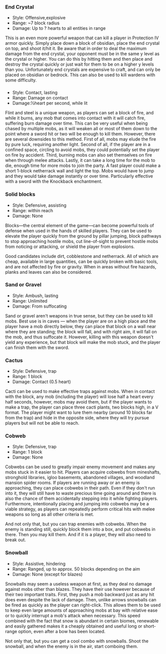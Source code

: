 ### End Crystal
- Style: Offensive,explosive
- Range: ~7 block radius
- Damage: Up to ? hearts to all entities in range

This is an even more powerful weapon that can kill a player in Protection IV armor quickly. Simply place down a block of obsidian, place the end crystal on top, and shoot it/hit it. Be aware that in order to deal the maximum damage from the end crystal, your opponent must be in the same y level as the crystal or higher. You can do this by hitting them and then place and destroy the crystal quickly or just wait for them to be on a higher y levels than you. Unfortunately end crystals are expensive to craft, and can only be placed on obsidian or bedrock. This can also be used to kill wardens with some difficulty.

### 
- Style: Contact, lasting
- Range: Damage on contact
- Damage:1⁄2heart per second, while lit

Flint and steel is a unique weapon, as players can set a block of fire, and while it burns, any mob that comes into contact with it will catch fire, suffering burn damage over time. This can be very useful when being chased by multiple mobs, as it will weaken all or most of them down to the point where a sword hit or two will be enough to kill them. However, there are several downsides to this method. First of all, mobs may elude the fire by pure luck, requiring another light. Second of all, if the player are in a confined space, circling to avoid mobs, they could potentially set the player on fire by accident. Third, burning mobs can also set themselves on fire when through melee attacks. Lastly, it can take a long time for the mob to die, enough time for more mobs to join the party. A fast player could make a short 1-block netherrack wall and light the top. Mobs would have to jump and they would take damage instantly or over time. Particularly effective with a sword with the Knockback enchantment.

###    Solid blocks
- Style: Defensive, assisting
- Range: within reach
- Damage: None

Blocks—the central element of the game—can become powerful tools of defense when used in the hands of skilled players. They can be used to elevate the player quickly from the ground by pillar jumping, block pathways to stop approaching hostile mobs, cut line-of-sight to prevent hostile mobs from noticing or attacking, or shield the player from explosions. 

Good candidates include dirt, cobblestone and netherrack. All of which are cheap, available in large quantities, can be quickly broken with basic tools, and are not affected by fire or gravity. When in areas without fire hazards, planks and leaves can also be considered.

### Sand or Gravel
- Style: Ambush, lasting
- Range: Unlimited
- Damage: From suffocating

Sand or gravel aren't weapons in true sense, but they can be used to kill mobs. Best use is in caves — when the player are on a high place and the player have a mob directly below, they can place that block on a wall near where they are standing; the block will fall, and with right aim, it will fall on the mob, and thus suffocate it. However, killing with this weapon doesn't yield any experience, but that block will make the mob stuck, and the player can finish them with the sword.

### Cactus
- Style: Defensive, trap
- Range: 1 block
- Damage: Contact (0.5 heart)

Cacti can be used to make effective traps against mobs. When in contact with the block, any mob (including the player) will lose half a heart every half seconds, however, mobs may avoid them, but if the player wants to make a trap, the player can place three cacti plants, two blocks high, in a V format. The player might want to lure them nearby (around 10 blocks far from the trap) and hide in the opposite side, where they will try pursue players but will not be able to reach.

### Cobweb
- Style: Defensive, trap
- Range: 1 block
- Damage: None

Cobwebs can be used to greatly impair enemy movement and makes any mobs stuck in it easier to hit. Players can acquire cobwebs from mineshafts, stronghold libraries, igloo basements, abandoned villages, and woodland mansion spider rooms. If players are running away or an enemy is approaching, they can place cobwebs in their path. Even if they don't run into it, they will still have to waste precious time going around and there is also the chance of them accidentally stepping into it while fighting players. Furthermore, intentionally placing and jumping into cobwebs may be a viable strategy, as players can repeatedly perform critical hits with melee weapons so long as all other criteria is met. 

And not only that, but you can trap enemies with cobwebs. When the enemy is standing still, quickly block them into a box, and put cobwebs in there. Then you may kill them. And if it is a player, they will also need to break out.

### Snowball
- Style: Assistive, hindering
- Range: Ranged, up to approx. 50 blocks depending on the aim
- Damage: None (except for blazes)

Snowballs may seem a useless weapon at first, as they deal no damage against mobs other than blazes. They have their use however because of their two important traits. First, they push a mob backward just as any hit does even despite the lack of damage. Then, unlike arrows snowballs can be fired as quickly as the player can right-click. This allows them to be used to keep even large amounts of approaching mobs at bay with relative ease or to quickly interrupt a mob's attack when necessary. This speed combined with the fact that snow is abundant in certain biomes, renewable and easily gathered makes it a cheaply obtained and useful long or short-range option, even after a bow has been located.

Not only that, but you can get a cool combo with snowballs. Shoot the snowball, and when the enemy is in the air, start comboing them.

